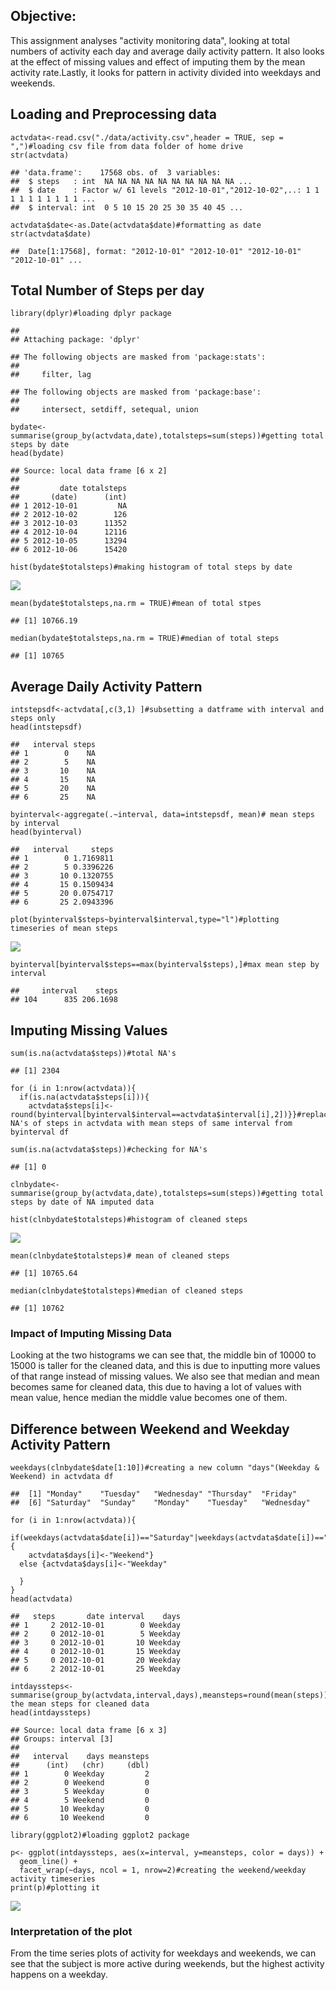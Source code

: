 Objective:
----------

This assignment analyses "activity monitoring data", looking at total
numbers of activity each day and average daily activity pattern. It also
looks at the effect of missing values and effect of imputing them by the
mean activity rate.Lastly, it looks for pattern in activity divided into
weekdays and weekends.

Loading and Preprocessing data
------------------------------

    actvdata<-read.csv("./data/activity.csv",header = TRUE, sep = ",")#loading csv file from data folder of home drive
    str(actvdata)

    ## 'data.frame':    17568 obs. of  3 variables:
    ##  $ steps   : int  NA NA NA NA NA NA NA NA NA NA ...
    ##  $ date    : Factor w/ 61 levels "2012-10-01","2012-10-02",..: 1 1 1 1 1 1 1 1 1 1 ...
    ##  $ interval: int  0 5 10 15 20 25 30 35 40 45 ...

    actvdata$date<-as.Date(actvdata$date)#formatting as date
    str(actvdata$date)

    ##  Date[1:17568], format: "2012-10-01" "2012-10-01" "2012-10-01" "2012-10-01" ...

Total Number of Steps per day
-----------------------------

    library(dplyr)#loading dplyr package

    ## 
    ## Attaching package: 'dplyr'

    ## The following objects are masked from 'package:stats':
    ## 
    ##     filter, lag

    ## The following objects are masked from 'package:base':
    ## 
    ##     intersect, setdiff, setequal, union

    bydate<-summarise(group_by(actvdata,date),totalsteps=sum(steps))#getting total steps by date
    head(bydate)

    ## Source: local data frame [6 x 2]
    ## 
    ##         date totalsteps
    ##       (date)      (int)
    ## 1 2012-10-01         NA
    ## 2 2012-10-02        126
    ## 3 2012-10-03      11352
    ## 4 2012-10-04      12116
    ## 5 2012-10-05      13294
    ## 6 2012-10-06      15420

    hist(bydate$totalsteps)#making histogram of total steps by date

![](PA1_template_files/figure-markdown_strict/unnamed-chunk-2-1.png)<!-- -->

    mean(bydate$totalsteps,na.rm = TRUE)#mean of total stpes

    ## [1] 10766.19

    median(bydate$totalsteps,na.rm = TRUE)#median of total steps

    ## [1] 10765

Average Daily Activity Pattern
------------------------------

    intstepsdf<-actvdata[,c(3,1) ]#subsetting a datframe with interval and steps only
    head(intstepsdf)

    ##   interval steps
    ## 1        0    NA
    ## 2        5    NA
    ## 3       10    NA
    ## 4       15    NA
    ## 5       20    NA
    ## 6       25    NA

    byinterval<-aggregate(.~interval, data=intstepsdf, mean)# mean steps by interval
    head(byinterval)

    ##   interval     steps
    ## 1        0 1.7169811
    ## 2        5 0.3396226
    ## 3       10 0.1320755
    ## 4       15 0.1509434
    ## 5       20 0.0754717
    ## 6       25 2.0943396

    plot(byinterval$steps~byinterval$interval,type="l")#plotting timeseries of mean steps

![](PA1_template_files/figure-markdown_strict/unnamed-chunk-3-1.png)<!-- -->

    byinterval[byinterval$steps==max(byinterval$steps),]#max mean step by interval

    ##     interval    steps
    ## 104      835 206.1698

Imputing Missing Values
-----------------------

    sum(is.na(actvdata$steps))#total NA's

    ## [1] 2304

    for (i in 1:nrow(actvdata)){
      if(is.na(actvdata$steps[i])){
        actvdata$steps[i]<-round(byinterval[byinterval$interval==actvdata$interval[i],2])}}#replacing NA's of steps in actvdata with mean steps of same interval from byinterval df

    sum(is.na(actvdata$steps))#checking for NA's

    ## [1] 0

    clnbydate<-summarise(group_by(actvdata,date),totalsteps=sum(steps))#getting total steps by date of NA imputed data

    hist(clnbydate$totalsteps)#histogram of cleaned steps

![](PA1_template_files/figure-markdown_strict/unnamed-chunk-4-1.png)<!-- -->

    mean(clnbydate$totalsteps)# mean of cleaned steps

    ## [1] 10765.64

    median(clnbydate$totalsteps)#median of cleaned steps

    ## [1] 10762

### Impact of Imputing Missing Data

Looking at the two histograms we can see that, the middle bin of 10000
to 15000 is taller for the cleaned data, and this is due to inputting
more values of that range instead of missing values. We also see that
median and mean becomes same for cleaned data, this due to having a lot
of values with mean value, hence median the middle value becomes one of
them.

Difference between Weekend and Weekday Activity Pattern
-------------------------------------------------------

    weekdays(clnbydate$date[1:10])#creating a new column "days"(Weekday & Weekend) in actvdata df

    ##  [1] "Monday"    "Tuesday"   "Wednesday" "Thursday"  "Friday"   
    ##  [6] "Saturday"  "Sunday"    "Monday"    "Tuesday"   "Wednesday"

    for (i in 1:nrow(actvdata)){
      if(weekdays(actvdata$date[i])=="Saturday"|weekdays(actvdata$date[i])=="Sunday"){
        actvdata$days[i]<-"Weekend"}
      else {actvdata$days[i]<-"Weekday"
        
      }
    }
    head(actvdata)

    ##   steps       date interval    days
    ## 1     2 2012-10-01        0 Weekday
    ## 2     0 2012-10-01        5 Weekday
    ## 3     0 2012-10-01       10 Weekday
    ## 4     0 2012-10-01       15 Weekday
    ## 5     0 2012-10-01       20 Weekday
    ## 6     2 2012-10-01       25 Weekday

    intdayssteps<-summarise(group_by(actvdata,interval,days),meansteps=round(mean(steps)))#geting the mean steps for cleaned data
    head(intdayssteps)

    ## Source: local data frame [6 x 3]
    ## Groups: interval [3]
    ## 
    ##   interval    days meansteps
    ##      (int)   (chr)     (dbl)
    ## 1        0 Weekday         2
    ## 2        0 Weekend         0
    ## 3        5 Weekday         0
    ## 4        5 Weekend         0
    ## 5       10 Weekday         0
    ## 6       10 Weekend         0

    library(ggplot2)#loading ggplot2 package

    p<- ggplot(intdayssteps, aes(x=interval, y=meansteps, color = days)) +
      geom_line() +
      facet_wrap(~days, ncol = 1, nrow=2)#creating the weekend/weekday activity timeseries
    print(p)#plotting it

![](PA1_template_files/figure-markdown_strict/unnamed-chunk-5-1.png)<!-- -->

### Interpretation of the plot

From the time series plots of activity for weekdays and weekends, we can
see that the subject is more active during weekends, but the highest
activity happens on a weekday.
